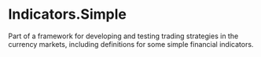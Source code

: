 # Indicators.Simple
Part of a framework for developing and testing trading strategies in the currency markets, including definitions for some simple financial indicators. 
